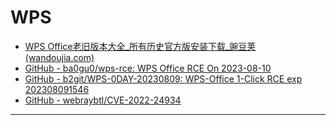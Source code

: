 # WPS

- [WPS Office老旧版本大全_所有历史官方版安装下载_豌豆荚 (wandoujia.com)](https://www.wandoujia.com/apps/280841/history)
- [GitHub - ba0gu0/wps-rce: WPS Office RCE On 2023-08-10](https://github.com/ba0gu0/wps-rce)
- [GitHub - b2git/WPS-0DAY-20230809: WPS-Office 1-Click RCE exp 202308091546](https://github.com/b2git/WPS-0DAY-20230809)
- [GitHub - webraybtl/CVE-2022-24934](https://github.com/webraybtl/CVE-2022-24934)

---

